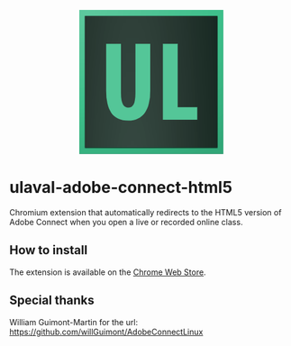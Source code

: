 <p align="center">
  <img src="https://github.com/charles-marceau/ulaval-adobe-connect-html5/raw/master/icons/icon-256x256.png"><br>
</p>

# ulaval-adobe-connect-html5
Chromium extension that automatically redirects to the HTML5 version of Adobe Connect when you open a live or recorded online class.

## How to install
The extension is available on the [Chrome Web Store](https://chrome.google.com/webstore/detail/ulaval-adobe-connect-html/idnfbhpmefhpjhipmodgoabndangiljd).

## Special thanks
William Guimont-Martin for the url: https://github.com/willGuimont/AdobeConnectLinux
